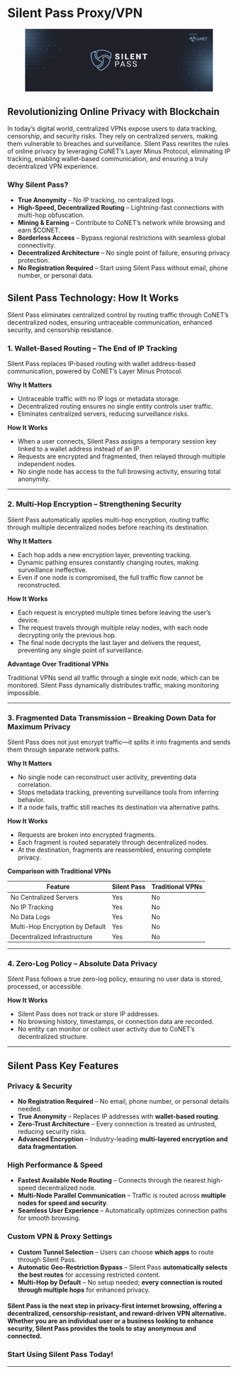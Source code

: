 # Silent Pass Proxy/VPN

<figure><img src="../.gitbook/assets/banner silent pass.png" alt=""><figcaption></figcaption></figure>

## Revolutionizing Online Privacy with Blockchain&#x20;

In today’s digital world, centralized VPNs expose users to data tracking, censorship, and security risks. They rely on centralized servers, making them vulnerable to breaches and surveillance. Silent Pass rewrites the rules of online privacy by leveraging CoNET’s Layer Minus Protocol, eliminating IP tracking, enabling wallet-based communication, and ensuring a truly decentralized VPN experience.

### **Why Silent Pass?**

* **True Anonymity** – No IP tracking, no centralized logs.
* **High-Speed, Decentralized Routing** – Lightning-fast connections with multi-hop obfuscation.
* **Mining & Earning** – Contribute to CoNET’s network while browsing and earn $CONET.
* **Borderless Access** – Bypass regional restrictions with seamless global connectivity.
* **Decentralized Architecture** – No single point of failure, ensuring privacy protection.
* **No Registration Required** – Start using Silent Pass without email, phone number, or personal data.



## **Silent Pass Technology: How It Works**

Silent Pass eliminates centralized control by routing traffic through CoNET’s decentralized nodes, ensuring untraceable communication, enhanced security, and censorship resistance.

### **1. Wallet-Based Routing – The End of IP Tracking**

Silent Pass replaces IP-based routing with wallet address-based communication, powered by CoNET’s Layer Minus Protocol.

**Why It Matters**

* Untraceable traffic with no IP logs or metadata storage.
* Decentralized routing ensures no single entity controls user traffic.
* Eliminates centralized servers, reducing surveillance risks.

**How It Works**

* When a user connects, Silent Pass assigns a temporary session key linked to a wallet address instead of an IP.
* Requests are encrypted and fragmented, then relayed through multiple independent nodes.
* No single node has access to the full browsing activity, ensuring total anonymity.

***

### **2. Multi-Hop Encryption – Strengthening Security**

Silent Pass automatically applies multi-hop encryption, routing traffic through multiple decentralized nodes before reaching its destination.

**Why It Matters**

* Each hop adds a new encryption layer, preventing tracking.
* Dynamic pathing ensures constantly changing routes, making surveillance ineffective.
* Even if one node is compromised, the full traffic flow cannot be reconstructed.

**How It Works**

* Each request is encrypted multiple times before leaving the user’s device.
* The request travels through multiple relay nodes, with each node decrypting only the previous hop.
* The final node decrypts the last layer and delivers the request, preventing any single point of surveillance.

**Advantage Over Traditional VPNs**

Traditional VPNs send all traffic through a single exit node, which can be monitored. Silent Pass dynamically distributes traffic, making monitoring impossible.

***

### **3. Fragmented Data Transmission – Breaking Down Data for Maximum Privacy**

Silent Pass does not just encrypt traffic—it splits it into fragments and sends them through separate network paths.

**Why It Matters**

* No single node can reconstruct user activity, preventing data correlation.
* Stops metadata tracking, preventing surveillance tools from inferring behavior.
* If a node fails, traffic still reaches its destination via alternative paths.

**How It Works**

* Requests are broken into encrypted fragments.
* Each fragment is routed separately through decentralized nodes.
* At the destination, fragments are reassembled, ensuring complete privacy.

**Comparison with Traditional VPNs**

| Feature                         | Silent Pass | Traditional VPNs |
| ------------------------------- | ----------- | ---------------- |
| No Centralized Servers          | Yes         | No               |
| No IP Tracking                  | Yes         | No               |
| No Data Logs                    | Yes         | No               |
| Multi-Hop Encryption by Default | Yes         | No               |
| Decentralized Infrastructure    | Yes         | No               |

***

### **4. Zero-Log Policy – Absolute Data Privacy**

Silent Pass follows a true zero-log policy, ensuring no user data is stored, processed, or accessible.

**How It Works**

* Silent Pass does not track or store IP addresses.
* No browsing history, timestamps, or connection data are recorded.
* No entity can monitor or collect user activity due to CoNET’s decentralized structure.

***

## &#x20;**Silent Pass Key Features**

### &#x20;**Privacy & Security**

* **No Registration Required** – No email, phone number, or personal details needed.
* **True Anonymity** – Replaces IP addresses with **wallet-based routing**.
* **Zero-Trust Architecture** – Every connection is treated as untrusted, reducing security risks.
* **Advanced Encryption** – Industry-leading **multi-layered encryption and data fragmentation**.

### **High Performance & Speed**

* **Fastest Available Node Routing** – Connects through the nearest high-speed decentralized node.
* **Multi-Node Parallel Communication** – Traffic is routed across **multiple nodes for speed and security**.
* **Seamless User Experience** – Automatically optimizes connection paths for smooth browsing.

### **Custom VPN & Proxy Settings**

* **Custom Tunnel Selection** – Users can choose **which apps** to route through Silent Pass.
* **Automatic Geo-Restriction Bypass** – Silent Pass **automatically selects the best routes** for accessing restricted content.
* **Multi-Hop by Default** – No setup needed; **every connection is routed through multiple hops** for enhanced privacy.



#### Silent Pass is the next step in **privacy-first internet browsing**, offering a **decentralized, censorship-resistant, and reward-driven VPN alternative**. Whether you are an individual user or a business looking to enhance security, **Silent Pass provides the tools to stay anonymous and connected**.

### **Start Using Silent Pass Today!**

***
